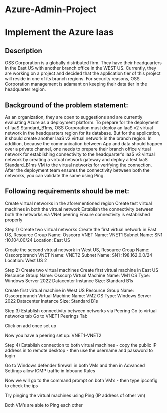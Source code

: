 # Azure-Admin-Project







# Implement the Azure Iaas
## Description

OSS Corporation is a globally distributed firm. They have their headquarters in the East US with another branch office in the WEST US. Currently, they are working on a project and decided that the application tier of this project will reside in one of its branch regions. For security reasons, OSS Corporation management is adamant on keeping their data tier in the headquarter region. 

## Background of the problem statement:
As an organization, they are open to suggestions and are currently evaluating Azure as a deployment platform. To prepare for the deployment of IaaS Standard_B1ms, OSS Corporation must deploy an IaaS v2 virtual network in the headquarters region for its database. But for the application, it should create another IaaS v2 virtual network in the branch region. In addition, because the communication between App and data should happen over a private channel, one needs to prepare their branch office virtual network for establishing connectivity to the headquarter’s IaaS v2 virtual network by creating a virtual network gateway and deploy a test IaaS Standard_B1ms VM to the virtual networks for verifying the connection.
After the deployment team ensures the connectivity between both the networks, you can validate the same using Ping.

## Following requirements should be met:
Create virtual networks in the aforementioned region
Create test virtual machines in both the virtual network
Establish the connectivity between both the networks via VNet peering
Ensure connectivity is established properly


Step 1)  Create two virtual networks
Create the first virtual network in East US, 
Resource Group Name: Osscorp 
VNET Name: VNET1 
Subnet Name: SN1 :10.104.00/24
Location: East US    

Create the second virtual network in West US, 
Resource Group Name: Osscorpbranch 
VNET Name: VNET2 
Subnet Name: SN1 :198.162.0.0/24
Location: West US 2     














Step 2) Create two virtual machines 
Create first virtual machine in East US 
Resource Group Name: Osscorp
Virtual Machine Name: VM1
OS Type: Windows Server 2022 Datacenter 
Instance Size: Standard B1s    















Create first virtual machine in West US 
Resource Group Name: Osscorpbranch
Virtual Machine Name: VM2
OS Type: Windows Server 2022 Datacenter 
Instance Size: Standard B1s    














Step 3) Establish connectivity between networks via Peering
Go to virtual networks tab 
Go to VNET1 Peerings Tab     



Click on add once set up    




Now you have a peering set up: VNET1-VNET2    
    
    
    











Step 4) Establish connection to both virtual machines - copy the public IP address in to remote desktop - then use the username and password to login    










Go to Windows defender firewall in both VMs and then in Advanced Settings allow ICMP traffic in Inbound Rules    






Now we will go to the command prompt on both VM’s - then type ipconfig to check the ips     

Try pinging the virtual machines using Ping (IP address of other vm)    





Both VM’s are able to Ping each other    







